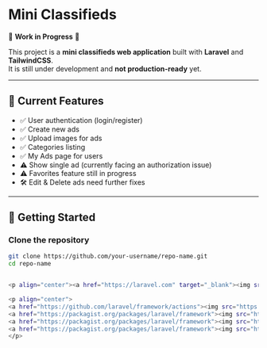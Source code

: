 # Mini Classifieds

🚧 **Work in Progress** 🚧

This project is a **mini classifieds web application** built with **Laravel** and **TailwindCSS**.  
It is still under development and **not production-ready** yet.

---

## 📌 Current Features
- ✅ User authentication (login/register)
- ✅ Create new ads
- ✅ Upload images for ads
- ✅ Categories listing
- ✅ My Ads page for users
- ⚠️ Show single ad (currently facing an authorization issue)
- ⚠️ Favorites feature still in progress
- 🛠️ Edit & Delete ads need further fixes

---

## 🚀 Getting Started

### Clone the repository
```bash
git clone https://github.com/your-username/repo-name.git
cd repo-name


<p align="center"><a href="https://laravel.com" target="_blank"><img src="https://raw.githubusercontent.com/laravel/art/master/logo-lockup/5%20SVG/2%20CMYK/1%20Full%20Color/laravel-logolockup-cmyk-red.svg" width="400" alt="Laravel Logo"></a></p>

<p align="center">
<a href="https://github.com/laravel/framework/actions"><img src="https://github.com/laravel/framework/workflows/tests/badge.svg" alt="Build Status"></a>
<a href="https://packagist.org/packages/laravel/framework"><img src="https://img.shields.io/packagist/dt/laravel/framework" alt="Total Downloads"></a>
<a href="https://packagist.org/packages/laravel/framework"><img src="https://img.shields.io/packagist/v/laravel/framework" alt="Latest Stable Version"></a>
<a href="https://packagist.org/packages/laravel/framework"><img src="https://img.shields.io/packagist/l/laravel/framework" alt="License"></a>
</p>







